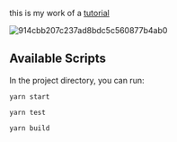 this is my work of a [tutorial](https://youtu.be/E1E08i2UJGI)

![914cbb207c237ad8bdc5c560877b4ab0](https://user-images.githubusercontent.com/61309248/109870154-065bf700-7c6a-11eb-9a60-3d14283df420.gif)


## Available Scripts

In the project directory, you can run:

`yarn start`

`yarn test`

`yarn build`
